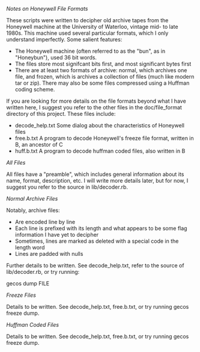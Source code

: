 _Notes on Honeywell File Formats_

These scripts were written to decipher old archive tapes from the Honeywell machine at the University of
Waterloo, vintage mid- to late 1980s. This machine used several particular formats, which I only understand
imperfectly. Some salient features:

- The Honeywell machine (often referred to as the "bun", as in "Honeybun"), used 36 bit words.
- The files store most signifcant bits first, and most significant bytes first
- There are at least two formats of archive: normal, which archives one file, and frozen, which is archives 
  a collection of files (much like modern tar or zip). There may also be some files compressed using a
  Huffman coding scheme.

If you are looking for more details on the file formats beyond what I have written here, I suggest you
refer to the other files in the doc/file_format directory of this project. These files include:

- decode_help.txt  Some dialog about the characteristics of Honeywell files
- free.b.txt       A program to decode Honeywell's freeze file format, written in B, an ancestor of C
- huff.b.txt       A program to decode huffman coded files, also written in B

_All Files_

All files have a "preamble", which includes general information about its name, format, description, etc.
I will write more details later, but for now, I suggest you refer to the source in lib/decoder.rb.

_Normal Archive Files_

Notably, archive files:
- Are encoded line by line
- Each line is prefixed with its length and what appears to be some flag information I have yet to decipher
- Sometimes, lines are marked as deleted with a special code in the length word
- Lines are padded with nulls

Further details to be written. See decode_help.txt, refer to the source of lib/decoder.rb, or try running:

  gecos dump FILE


_Freeze Files_

Details to be written. See decode_help.txt, free.b.txt, or try running gecos freeze dump.

_Huffman Coded Files_

Details to be written. See decode_help.txt, free.b.txt, or try running gecos freeze dump.
